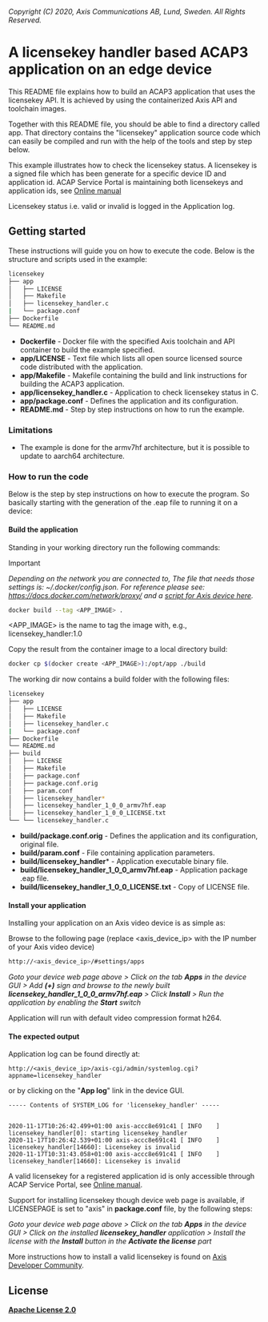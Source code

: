  *Copyright (C) 2020, Axis Communications AB, Lund, Sweden. All Rights Reserved.*

# A licensekey handler based ACAP3 application on an edge device
This README file explains how to build an ACAP3 application that uses the licensekey API. It is achieved by using the containerized Axis API and toolchain images.

Together with this README file, you should be able to find a directory called app. That directory contains the "licensekey" application source code which can easily be compiled and run with the help of the tools and step by step below.

This example illustrates how to check the licensekey status. A licensekey is a signed file which has been generate for a specific device ID and application id. ACAP Service Portal is maintaining both licensekeys and application ids, see [Online manual](https://www.axis.com/products/online-manual/s00004#t10154653)

Licensekey status i.e. valid or invalid is logged in the Application log.

## Getting started
These instructions will guide you on how to execute the code. Below is the structure and scripts used in the example:

```bash
licensekey
├── app
│   ├── LICENSE
│   ├── Makefile
│   ├── licensekey_handler.c
|   └── package.conf
├── Dockerfile
└── README.md
```

* **Dockerfile** - Docker file with the specified Axis toolchain and API container to build the example specified.
* **app/LICENSE** - Text file which lists all open source licensed source code distributed with the application.
* **app/Makefile** - Makefile containing the build and link instructions for building the ACAP3 application.
* **app/licensekey_handler.c** - Application to check licensekey status in C.
* **app/package.conf** - Defines the application and its configuration.
* **README.md** - Step by step instructions on how to run the example.

### Limitations
* The example is done for the armv7hf architecture, but it is possible to update to aarch64 architecture.

### How to run the code
Below is the step by step instructions on how to execute the program. So basically starting with the generation of the .eap file to running it on a device:

#### Build the application
Standing in your working directory run the following commands:

> [!IMPORTANT]
> *Depending on the network you are connected to,
The file that needs those settings is: *~/.docker/config.json.*
For reference please see: https://docs.docker.com/network/proxy/ and a
[script for Axis device here](../FAQs.md#HowcanIset-upnetworkproxysettingsontheAxisdevice?).*

```bash
docker build --tag <APP_IMAGE> .
```

<APP_IMAGE> is the name to tag the image with, e.g., licensekey_handler:1.0

Copy the result from the container image to a local directory build:

```bash
docker cp $(docker create <APP_IMAGE>):/opt/app ./build
```

The working dir now contains a build folder with the following files:

```bash
licensekey
├── app
│   ├── LICENSE
│   ├── Makefile
│   ├── licensekey_handler.c
|   └── package.conf
├── Dockerfile
└── README.md
├── build
│   ├── LICENSE
│   ├── Makefile
│   ├── package.conf
│   ├── package.conf.orig
│   ├── param.conf
│   ├── licensekey_handler*
│   ├── licensekey_handler_1_0_0_armv7hf.eap
│   ├── licensekey_handler_1_0_0_LICENSE.txt
└── └── licensekey_handler.c
```

* **build/package.conf.orig** - Defines the application and its configuration, original file.
* **build/param.conf** - File containing application parameters.
* **build/licensekey_handler*** - Application executable binary file.
* **build/licensekey_handler_1_0_0_armv7hf.eap** - Application package .eap file.
* **build/licensekey_handler_1_0_0_LICENSE.txt** - Copy of LICENSE file.

#### Install your application
Installing your application on an Axis video device is as simple as:

Browse to the following page (replace <axis_device_ip> with the IP number of your Axis video device)

```bash
http://<axis_device_ip>/#settings/apps
```

*Goto your device web page above > Click on the tab **Apps** in the device GUI > Add **(+)** sign and browse to
the newly built **licensekey_handler_1_0_0_armv7hf.eap** > Click **Install** > Run the application by enabling the **Start** switch*

Application will run with default video compression format h264.

#### The expected output
Application log can be found directly at:

```
http://<axis_device_ip>/axis-cgi/admin/systemlog.cgi?appname=licensekey_handler
```

or by clicking on the "**App log**" link in the device GUI.

```
----- Contents of SYSTEM_LOG for 'licensekey_handler' -----


2020-11-17T10:26:42.499+01:00 axis-accc8e691c41 [ INFO    ] licensekey_handler[0]: starting licensekey_handler
2020-11-17T10:26:42.539+01:00 axis-accc8e691c41 [ INFO    ] licensekey_handler[14660]: Licensekey is invalid
2020-11-17T10:31:43.058+01:00 axis-accc8e691c41 [ INFO    ] licensekey_handler[14660]: Licensekey is invalid
```

A valid licensekey for a registered application id is only accessible through ACAP Service Portal, see [Online manual](https://www.axis.com/products/online-manual/s00004#t10154653).

Support for installing licensekey though device web page is available, if LICENSEPAGE is set to "axis" in **package.conf** file, by the following steps:

*Goto your device web page above > Click on the tab **Apps** in the device GUI > Click on the installed **licensekey_handler** application > Install the license with the **Install** button in the **Activate the license** part*

More instructions how to install a valid licensekey is found on [Axis Developer Community](https://www.axis.com/products/online-manual/s00004#t10160863).

## License
**[Apache License 2.0](../LICENSE)**
